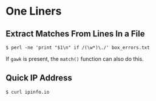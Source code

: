 # One Liners

## Extract Matches From Lines In a File
```
$ perl -ne 'print "$1\n" if /(\w*)\./' box_errors.txt
```

If `gawk` is present, the `match()` function can also do this.
## Quick IP Address
```
$ curl ipinfo.io
```
